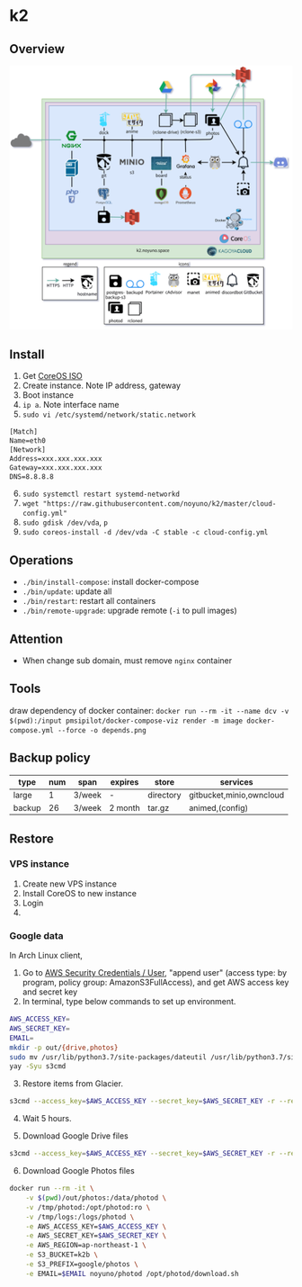 # k2

## Overview

![k2](https://raw.githubusercontent.com/noyuno/k2/master/k2.png)

## Install

1. Get [CoreOS ISO](https://coreos.com/os/docs/latest/booting-with-iso.html)
2. Create instance. Note IP address, gateway
3. Boot instance
4. `ip a`. Note interface name
5. `sudo vi /etc/systemd/network/static.network`

~~~
[Match]
Name=eth0
[Network]
Address=xxx.xxx.xxx.xxx
Gateway=xxx.xxx.xxx.xxx
DNS=8.8.8.8
~~~

6. `sudo systemctl restart systemd-networkd`
7. `wget "https://raw.githubusercontent.com/noyuno/k2/master/cloud-config.yml"`
8. `sudo gdisk /dev/vda`, `p`
8. `sudo coreos-install -d /dev/vda -C stable -c cloud-config.yml`


## Operations

- `./bin/install-compose`: install docker-compose
- `./bin/update`: update all
- `./bin/restart`: restart all containers
- `./bin/remote-upgrade`: upgrade remote (`-i` to pull images)

## Attention

- When change sub domain, must remove `nginx` container

## Tools

draw dependency of docker container: `docker run --rm -it --name dcv -v $(pwd):/input pmsipilot/docker-compose-viz render -m image docker-compose.yml --force -o depends.png`

## Backup policy

| type         | num | span   | expires | store      | services                      |
|--------------|-----|--------|---------|------------|-------------------------------|
| large        | 1   | 3/week | -       | directory  | gitbucket,minio,owncloud      |
| backup       | 26  | 3/week | 2 month | tar.gz     | animed,(config)               |


## Restore

### VPS instance

1. Create new VPS instance
2. Install CoreOS to new instance
3. Login
4. 

### Google data

In Arch Linux client,

1. Go to [AWS Security Credentials / User](https://console.aws.amazon.com/iam/home?region=us-east-1#/users), "append user" (access type: by program, policy group: AmazonS3FullAccess), and get AWS access key and secret key
2. In terminal, type below commands to set up environment.

~~~sh
AWS_ACCESS_KEY=
AWS_SECRET_KEY=
EMAIL=
mkdir -p out/{drive,photos}
sudo mv /usr/lib/python3.7/site-packages/dateutil /usr/lib/python3.7/site-packages/dateutil.old
yay -Syu s3cmd
~~~

3. Restore items from Glacier.

~~~sh
s3cmd --access_key=$AWS_ACCESS_KEY --secret_key=$AWS_SECRET_KEY -r --region=ap-northeast-1 -D 3 --restore-priority=standard restore s3://k2b/google
~~~

4. Wait 5 hours.

5. Download Google Drive files

~~~sh
s3cmd --access_key=$AWS_ACCESS_KEY --secret_key=$AWS_SECRET_KEY -r --region=ap-northeast-1 sync s3://k2b/google/drive out/drive
~~~

6. Download Google Photos files

~~~sh
docker run --rm -it \
    -v $(pwd)/out/photos:/data/photod \
    -v /tmp/photod:/opt/photod:ro \
    -v /tmp/logs:/logs/photod \
    -e AWS_ACCESS_KEY=$AWS_ACCESS_KEY \
    -e AWS_SECRET_KEY=$AWS_SECRET_KEY \
    -e AWS_REGION=ap-northeast-1 \
    -e S3_BUCKET=k2b \
    -e S3_PREFIX=google/photos \
    -e EMAIL=$EMAIL noyuno/photod /opt/photod/download.sh
~~~
